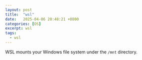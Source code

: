 ```yaml
---
layout: post
title:  "wsl"
date:   2025-04-06 20:48:21 +0800
categories: [OS]
excerpt: wsl
tags:
  - wsl
---
```



WSL mounts your Windows file system under the `/mnt` directory.
